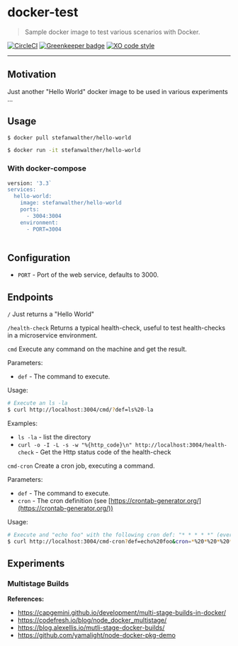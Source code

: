 # docker-test

> Sample docker image to test various scenarios with Docker.

[![CircleCI](https://img.shields.io/circleci/project/github/stefanwalther/docker-test.svg)](https://circleci.com/gh/stefanwalther/docker-test/tree/master)
[![Greenkeeper badge](https://badges.greenkeeper.io/stefanwalther/docker-test.svg)](https://greenkeeper.io/)
[![XO code style](https://img.shields.io/badge/code_style-XO--space-5ed9c7.svg)](https://github.com/sindresorhus/eslint-config-xo-space)

---

## Motivation

Just another "Hello World" docker image to be used in various experiments ...

## Usage

```sh
$ docker pull stefanwalther/hello-world
```

```sh
$ docker run -it stefanwalther/hello-world
```

### With docker-compose

```sh
version: '3.3`
services:
  hello-world:
    image: stefanwalther/hello-world
    ports:
      - 3004:3004
    environment:
      - PORT=3004
        
```

## Configuration

- `PORT` - Port of the web service, defaults to 3000.

## Endpoints

`/`
Just returns a "Hello World"

`/health-check`
Returns a typical health-check, useful to test health-checks in a microservice environment.

`cmd`
Execute any command on the machine and get the result.

Parameters:
- `def` - The command to execute.

Usage:
```sh
# Execute an ls -la
$ curl http://localhost:3004/cmd/?def=ls%20-la
```

Examples:
  - `ls -la` - list the directory
  - `curl -o -I -L -s -w "%{http_code}\n" http://localhost:3004/health-check` - Get the Http status code of the health-check

`cmd-cron`
Create a cron job, executing a command.

Parameters:

- `def` - The command to execute.
- `cron` - The cron definition (see [https://crontab-generator.org/](https://crontab-generator.org/))

Usage:

```sh
# Execute and "echo foo" with the following cron def: "* * * * *" (every minute)
$ curl http://localhost:3004/cmd-cron?def=echo%20foo&cron=*%20*%20*%20*%20*
```

## Experiments

### Multistage Builds

**References:**
- https://capgemini.github.io/development/multi-stage-builds-in-docker/
- https://codefresh.io/blog/node_docker_multistage/
- https://blog.alexellis.io/mutli-stage-docker-builds/
- https://github.com/yamalight/node-docker-pkg-demo

